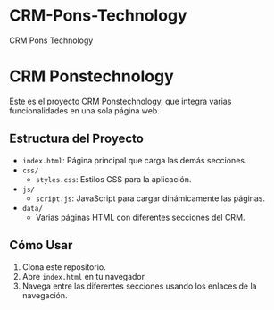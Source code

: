 # CRM-Pons-Technology
CRM Pons Technology
# CRM Ponstechnology

Este es el proyecto CRM Ponstechnology, que integra varias funcionalidades en una sola página web.

## Estructura del Proyecto

- `index.html`: Página principal que carga las demás secciones.
- `css/`
  - `styles.css`: Estilos CSS para la aplicación.
- `js/`
  - `script.js`: JavaScript para cargar dinámicamente las páginas.
- `data/`
  - Varias páginas HTML con diferentes secciones del CRM.

## Cómo Usar

1. Clona este repositorio.
2. Abre `index.html` en tu navegador.
3. Navega entre las diferentes secciones usando los enlaces de la navegación.
